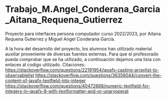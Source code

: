 # Trabajo_M.Angel_Conderana_Garcia_Aitana_Requena_Gutierrez


Proyecto para interfaces persona computador curso 2022/2023, por Aitana Requena Gutierrez y Miguel Angel Conderana García.

A la hora del desarrollo del proyecto, los alumnos han utilizado material auxiliar proveniente de diversas fuentes externas.
Para que el profesorado pueda comprobar que se ha utilizado, a continuación dejamos una lista con enlaces al codigo utilizado.
Citaciones:
https://stackoverflow.com/questions/22191954/javafx-casting-arraylist-to-observablelist
https://stackoverflow.com/questions/36358044/convert-the-content-of-javafx-textfield-into-integer
https://stackoverflow.com/questions/40472668/numeric-textfield-for-integers-in-javafx-8-with-textformatter-and-or-unaryoperat
